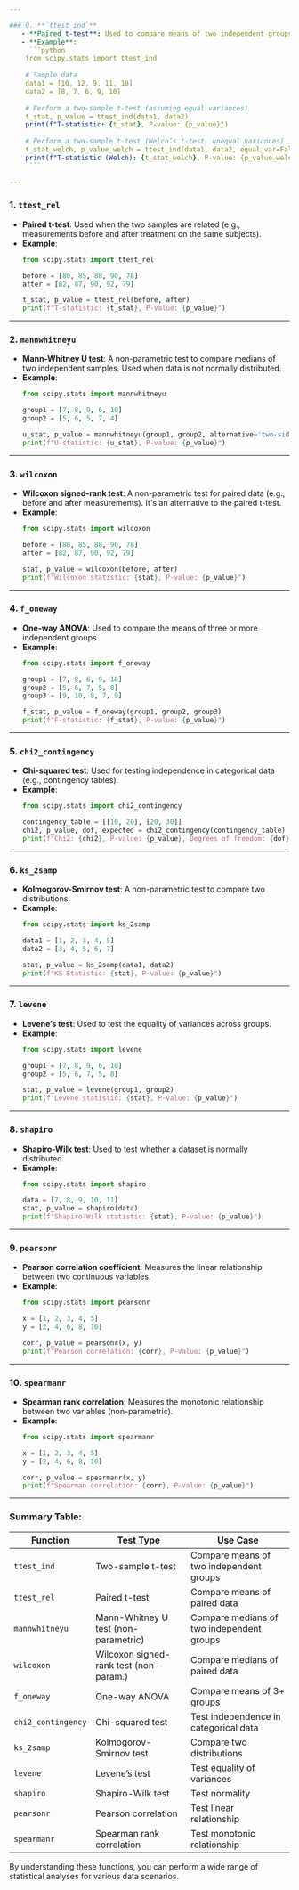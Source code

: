 ```yaml
---

### 0. **`ttest_ind`**
   - **Paired t-test**: Used to compare means of two independent groups.
   - **Example**:
     ```python
    from scipy.stats import ttest_ind
    
    # Sample data
    data1 = [10, 12, 9, 11, 10]
    data2 = [8, 7, 6, 9, 10]
    
    # Perform a two-sample t-test (assuming equal variances)
    t_stat, p_value = ttest_ind(data1, data2)
    print(f"T-statistic: {t_stat}, P-value: {p_value}")
    
    # Perform a two-sample t-test (Welch’s t-test, unequal variances)
    t_stat_welch, p_value_welch = ttest_ind(data1, data2, equal_var=False)
    print(f"T-statistic (Welch): {t_stat_welch}, P-value: {p_value_welch}")
     ```

---
```


### 1. **`ttest_rel`**
   - **Paired t-test**: Used when the two samples are related (e.g., measurements before and after treatment on the same subjects).
   - **Example**:
     ```python
     from scipy.stats import ttest_rel

     before = [80, 85, 88, 90, 78]
     after = [82, 87, 90, 92, 79]

     t_stat, p_value = ttest_rel(before, after)
     print(f"T-statistic: {t_stat}, P-value: {p_value}")
     ```

---

### 2. **`mannwhitneyu`**
   - **Mann-Whitney U test**: A non-parametric test to compare medians of two independent samples. Used when data is not normally distributed.
   - **Example**:
     ```python
     from scipy.stats import mannwhitneyu

     group1 = [7, 8, 9, 6, 10]
     group2 = [5, 6, 5, 7, 4]

     u_stat, p_value = mannwhitneyu(group1, group2, alternative='two-sided')
     print(f"U-statistic: {u_stat}, P-value: {p_value}")
     ```

---

### 3. **`wilcoxon`**
   - **Wilcoxon signed-rank test**: A non-parametric test for paired data (e.g., before and after measurements). It's an alternative to the paired t-test.
   - **Example**:
     ```python
     from scipy.stats import wilcoxon

     before = [80, 85, 88, 90, 78]
     after = [82, 87, 90, 92, 79]

     stat, p_value = wilcoxon(before, after)
     print(f"Wilcoxon statistic: {stat}, P-value: {p_value}")
     ```

---

### 4. **`f_oneway`**
   - **One-way ANOVA**: Used to compare the means of three or more independent groups.
   - **Example**:
     ```python
     from scipy.stats import f_oneway

     group1 = [7, 8, 6, 9, 10]
     group2 = [5, 6, 7, 5, 8]
     group3 = [9, 10, 8, 7, 9]

     f_stat, p_value = f_oneway(group1, group2, group3)
     print(f"F-statistic: {f_stat}, P-value: {p_value}")
     ```

---

### 5. **`chi2_contingency`**
   - **Chi-squared test**: Used for testing independence in categorical data (e.g., contingency tables).
   - **Example**:
     ```python
     from scipy.stats import chi2_contingency

     contingency_table = [[10, 20], [20, 30]]
     chi2, p_value, dof, expected = chi2_contingency(contingency_table)
     print(f"Chi2: {chi2}, P-value: {p_value}, Degrees of freedom: {dof}")
     ```

---

### 6. **`ks_2samp`**
   - **Kolmogorov-Smirnov test**: A non-parametric test to compare two distributions.
   - **Example**:
     ```python
     from scipy.stats import ks_2samp

     data1 = [1, 2, 3, 4, 5]
     data2 = [3, 4, 5, 6, 7]

     stat, p_value = ks_2samp(data1, data2)
     print(f"KS Statistic: {stat}, P-value: {p_value}")
     ```

---

### 7. **`levene`**
   - **Levene’s test**: Used to test the equality of variances across groups.
   - **Example**:
     ```python
     from scipy.stats import levene

     group1 = [7, 8, 9, 6, 10]
     group2 = [5, 6, 7, 5, 8]

     stat, p_value = levene(group1, group2)
     print(f"Levene statistic: {stat}, P-value: {p_value}")
     ```

---

### 8. **`shapiro`**
   - **Shapiro-Wilk test**: Used to test whether a dataset is normally distributed.
   - **Example**:
     ```python
     from scipy.stats import shapiro

     data = [7, 8, 9, 10, 11]
     stat, p_value = shapiro(data)
     print(f"Shapiro-Wilk statistic: {stat}, P-value: {p_value}")
     ```

---

### 9. **`pearsonr`**
   - **Pearson correlation coefficient**: Measures the linear relationship between two continuous variables.
   - **Example**:
     ```python
     from scipy.stats import pearsonr

     x = [1, 2, 3, 4, 5]
     y = [2, 4, 6, 8, 10]

     corr, p_value = pearsonr(x, y)
     print(f"Pearson correlation: {corr}, P-value: {p_value}")
     ```

---

### 10. **`spearmanr`**
   - **Spearman rank correlation**: Measures the monotonic relationship between two variables (non-parametric).
   - **Example**:
     ```python
     from scipy.stats import spearmanr

     x = [1, 2, 3, 4, 5]
     y = [2, 4, 6, 8, 10]

     corr, p_value = spearmanr(x, y)
     print(f"Spearman correlation: {corr}, P-value: {p_value}")
     ```

---

### Summary Table:
| **Function**         | **Test Type**                           | **Use Case**                              |
|-----------------------|-----------------------------------------|-------------------------------------------|
| `ttest_ind`          | Two-sample t-test                      | Compare means of two independent groups   |
| `ttest_rel`          | Paired t-test                          | Compare means of paired data              |
| `mannwhitneyu`       | Mann-Whitney U test (non-parametric)   | Compare medians of two independent groups |
| `wilcoxon`           | Wilcoxon signed-rank test (non-param.) | Compare medians of paired data            |
| `f_oneway`           | One-way ANOVA                          | Compare means of 3+ groups                |
| `chi2_contingency`   | Chi-squared test                       | Test independence in categorical data     |
| `ks_2samp`           | Kolmogorov-Smirnov test                | Compare two distributions                 |
| `levene`             | Levene’s test                          | Test equality of variances                |
| `shapiro`            | Shapiro-Wilk test                      | Test normality                            |
| `pearsonr`           | Pearson correlation                    | Test linear relationship                  |
| `spearmanr`          | Spearman rank correlation              | Test monotonic relationship               |

By understanding these functions, you can perform a wide range of statistical analyses for various data scenarios.
